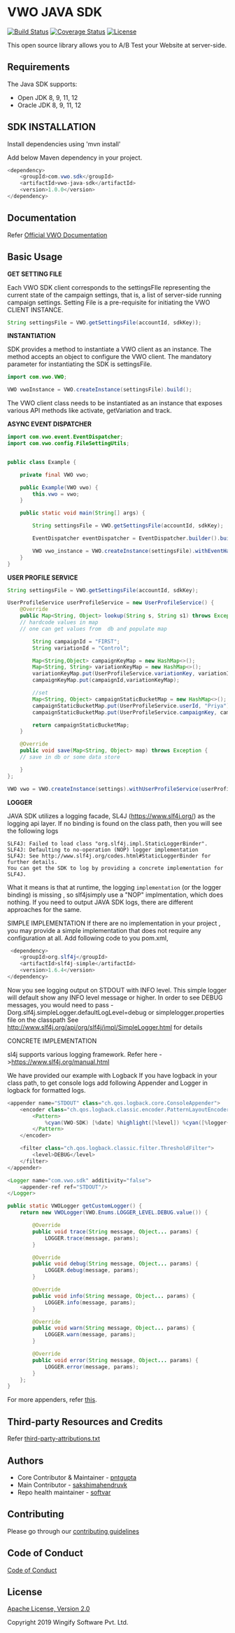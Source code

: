 # VWO JAVA SDK

[![Build Status](http://img.shields.io/travis/wingify/vwo-java-sdk/master.svg?style=flat)](http://travis-ci.org/wingify/vwo-java-sdk)
[![Coverage Status](https://coveralls.io/repos/github/wingify/vwo-java-sdk/badge.svg?branch=master)](https://coveralls.io/github/wingify/vwo-java-sdk?branch=master)
[![License](https://img.shields.io/badge/License-Apache%202.0-blue.svg)](http://www.apache.org/licenses/LICENSE-2.0)

This open source library allows you to A/B Test your Website at server-side.

## Requirements

The Java SDK supports:

* Open JDK 8, 9, 11, 12
* Oracle JDK 8, 9, 11, 12

## SDK INSTALLATION

Install dependencies using 'mvn install'

Add below Maven dependency in your project.


```java
<dependency>
    <groupId>com.vwo.sdk</groupId>
    <artifactId>vwo-java-sdk</artifactId>
    <version>1.0.0</version>
</dependency>
```

## Documentation

Refer [Official VWO Documentation](https://developers.vwo.com/reference#server-side-introduction)

## Basic Usage

**GET SETTING FILE**

Each VWO SDK client corresponds to the settingsFIle representing the current state of the campaign settings, that is, a list of server-side running campaign settings.
Setting File is a pre-requisite for initiating the VWO CLIENT INSTANCE.

```java
String settingsFile = VWO.getSettingsFile(accountId, sdkKey));
```

**INSTANTIATION**


SDK provides a method to instantiate a VWO client as an instance. The method accepts an object to configure the VWO client.
The mandatory parameter for instantiating the SDK is settingsFile.

```java
import com.vwo.VWO;

VWO vwoInstance = VWO.createInstance(settingsFile).build();
```

The VWO client class needs to be instantiated as an instance that exposes various API methods like activate, getVariation and track.

**ASYNC EVENT DISPATCHER**

```java
import com.vwo.event.EventDispatcher;
import com.vwo.config.FileSettingUtils;


public class Example {

    private final VWO vwo;

    public Example(VWO vwo) {
        this.vwo = vwo;
    }

    public static void main(String[] args) {

        String settingsFile = VWO.getSettingsFile(accountId, sdkKey);

        EventDispatcher eventDispatcher = EventDispatcher.builder().build();

        VWO vwo_instance = VWO.createInstance(settingsFile).withEventHandler(eventDispatcher).build();
    }
}
```

**USER PROFILE SERVICE**

```java
String settingsFile = VWO.getSettingsFile(accountId, sdkKey);

UserProfileService userProfileService = new UserProfileService() {
    @Override
    public Map<String, Object> lookup(String s, String s1) throws Exception {
    // hardcode values in map
    // one can get values from  db and populate map

        String campaignId = "FIRST";
        String variationId = "Control";

        Map<String,Object> campaignKeyMap = new HashMap<>();
        Map<String, String> variationKeyMap = new HashMap<>();
        variationKeyMap.put(UserProfileService.variationKey, variationId);
        campaignKeyMap.put(campaignId,variationKeyMap);

        //set
        Map<String, Object> campaignStaticBucketMap = new HashMap<>();
        campaignStaticBucketMap.put(UserProfileService.userId, "Priya");
        campaignStaticBucketMap.put(UserProfileService.campaignKey, campaignKeyMap);

        return campaignStaticBucketMap;
    }

    @Override
    public void save(Map<String, Object> map) throws Exception {
    // save in db or some data store

    }
};

VWO vwo = VWO.createInstance(settings).withUserProfileService(userProfileService).build();
```

**LOGGER**

JAVA SDK utilizes a logging facade, SL4J (https://www.slf4j.org/) as the logging api layer. If no binding is found on the class path,
then you will see the following logs

```
SLF4J: Failed to load class "org.slf4j.impl.StaticLoggerBinder".
SLF4J: Defaulting to no-operation (NOP) logger implementation
SLF4J: See http://www.slf4j.org/codes.html#StaticLoggerBinder for further details.
You can get the SDK to log by providing a concrete implementation for SLF4J.
```

What it means is that at runtime, the logging `implementation` (or the logger binding) is missing , so slf4jsimply use a "NOP" implmentation, which does nothing.
If you need to output JAVA SDK logs, there are different approaches for the same.

SIMPLE IMPLEMENTATION
If there are no implementation in your project , you may provide a simple implementation that does not require any configuration at all.
Add following code to you pom.xml,

```java
 <dependency>
    <groupId>org.slf4j</groupId>
    <artifactId>slf4j-simple</artifactId>
    <version>1.6.4</version>
</dependency>
```

Now you see logging output on STDOUT with INFO level. This simple logger will default show any INFO level message or higher.
In order to see DEBUG messages, you would need to pass -Dorg.slf4j.simpleLogger.defaultLogLevel=debug or simplelogger.properties file on the classpath
See http://www.slf4j.org/api/org/slf4j/impl/SimpleLogger.html for details

CONCRETE IMPLEMENTATION

sl4j supports various logging framework. Refer here ->https://www.slf4j.org/manual.html

We have provided our example with Logback
If you have logback in your class path, to get console logs add following Appender and Logger in logback for formatted logs.

```java
<appender name="STDOUT" class="ch.qos.logback.core.ConsoleAppender">
    <encoder class="ch.qos.logback.classic.encoder.PatternLayoutEncoder">
        <Pattern>
            %cyan(VWO-SDK) [%date] %highlight([%level]) %cyan([%logger{10} %file:%line]) %msg%n
        </Pattern>
    </encoder>

    <filter class="ch.qos.logback.classic.filter.ThresholdFilter">
        <level>DEBUG</level>
    </filter>
</appender>

<Logger name="com.vwo.sdk" additivity="false">
    <appender-ref ref="STDOUT"/>
</Logger>
```

```java
public static VWOLogger getCustomLogger() {
    return new VWOLogger(VWO.Enums.LOGGER_LEVEL.DEBUG.value()) {

        @Override
        public void trace(String message, Object... params) {
            LOGGER.trace(message, params);
        }

        @Override
        public void debug(String message, Object... params) {
            LOGGER.debug(message, params);
        }

        @Override
        public void info(String message, Object... params) {
            LOGGER.info(message, params);
        }

        @Override
        public void warn(String message, Object... params) {
            LOGGER.warn(message, params);
        }

        @Override
        public void error(String message, Object... params) {
            LOGGER.error(message, params);
        }
    };
}
```

For more appenders, refer [this](https://logback.qos.ch/manual/appenders.html).

## Third-party Resources and Credits

Refer [third-party-attributions.txt](https://github.com/wingify/vwo-java-sdk/blob/master/third-party-attributions.txt)

## Authors

* Core Contributor & Maintainer - [pntgupta](https://github.com/pntgupta)
* Main Contributor - [sakshimahendruvk](https://github.com/sakshimahendruvk)
* Repo health maintainer - [softvar](https://github.com/softvar)

## Contributing

Please go through our [contributing guidelines](https://github.com/wingify/vwo-java-sdk/CONTRIBUTING.md)

## Code of Conduct

[Code of Conduct](https://github.com/wingify/vwo-java-sdk/blob/master/CODE_OF_CONDUCT.md)

## License

[Apache License, Version 2.0](https://github.com/wingify/vwo-java-sdk/blob/master/LICENSE)

Copyright 2019 Wingify Software Pvt. Ltd.
